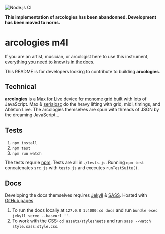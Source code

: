 ![Node.js CI](https://github.com/tyleretters/arcologies/workflows/Node.js%20CI/badge.svg?branch=master)

**This implementation of arcologies has been abandonned. Development has been moved to norns.**

# arcologies m4l

If you are an artist, musician, or arcologist here to use this instrument, [everything you need to know is in the docs](https://tyleretters.github.io/arcologies).

This README is for developers looking to contribute to building **arcologies**.

## Technical

**arcologies** is a [Max for Live](https://cycling74.com/products/maxforlive/) device for [monome grid](https://monome.org/docs/grid/) built with lots of JavaScript. Max & [serialosc](https://github.com/monome/serialosc) do the heavy lifting with grid, midi, timings, and Ableton Live. The arcologies themselves are spun with threads of JSON by the dreaming JavaScript...

## Tests

1. `npm install`
2. `npm test`
3. `npm run watch`

The tests requrie [npm](https://www.npmjs.com/). Tests are all in `./tests.js`. Running `npm test` concatenates `src.js` with `tests.js` and executes `runTestSuite()`.

## Docs

Developing the docs themselves requires [Jekyll](https://jekyllrb.com/) & [SASS](https://sass-lang.com/). Hosted with [GitHub pages](https://pages.github.com/)

1. To run the docs locally at `127.0.0.1:4000`: `cd docs` and run `bundle exec jekyll serve --baseurl ''`.
2. To work with the CSS: `cd assets/stylesheets` and run `sass --watch style.sass:style.css`.

